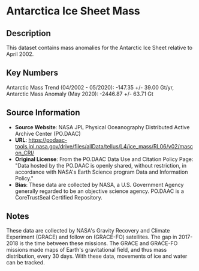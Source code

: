 
# Antarctica Ice Sheet Mass

## Description
This dataset contains mass anomalies for the Antarctic Ice Sheet relative to April 2002.

## Key Numbers
Antarctic Mass Trend (04/2002 - 05/2020): -147.35 +/- 39.00 Gt/yr,
Antarctic Mass Anomaly (May 2020): -2446.87 +/- 63.71 Gt

## Source Information
* **Source Website**: NASA JPL Physical Oceanography Distributed Active Archive Center (PO.DAAC)
* **URL**: https://podaac-tools.jpl.nasa.gov/drive/files/allData/tellus/L4/ice_mass/RL06/v02/mascon_CRI/
* **Original License**: From the PO.DAAC Data Use and Citation Policy Page: "Data hosted by the PO.DAAC is openly shared, without restriction, in accordance with NASA's Earth Science program Data and Information Policy."
* **Bias**: These data are collected by NASA, a U.S. Government Agency generally regarded to be an objective science agency. PO.DAAC is a CoreTrustSeal Certified Repository.

## Notes
These data are collected by NASA's Gravity Recovery and Climate Experiment (GRACE) and follow on (GRACE-FO) satellites. The gap in 2017-2018 is the time between these missions. The GRACE and GRACE-FO missions made maps of Earth's gravitational field, and thus mass distribution, every 30 days. With these data, movements of ice and water can be tracked.
